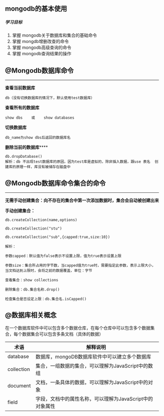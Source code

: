 ## mongodb的基本使用

##### 学习目标

1. 掌握 mongodb关于数据库和集合的基础命令
2. 掌握 mongdb增删改查的命令
3. 掌握 mongodb高级查询的命令
4. 掌握 mongodb查询结果的操作



## @**Mongodb数据库命令**

------

**查看当前数据库**

```
db（没有切换数据库的情况下，默认使用test数据库）
```

**查看所有的数据库**

```
show dbs    或    show databases
```

**切换数据库**

```
db_name为show dbs后返回的数据库名
```

**删除当前的数据库******

```
db.dropDatabase() 
解析：db 不出现test数据库的原因，因为test库是虚拟的，除非插入数据，跟use 表名  创建库的原理一样，库没有被储存在磁盘中
```



## @**Mongodb数据库命令集合的命令**

------

**无需手动创建集合：向不存在的集合中第一次添加数据时，集合会自动被创建出来**

**手动创建集合：**

```shell
db.createCollection(name,options)

db.createCollection("stu")

db.createCollection("sub",{capped:true,size:10})

解析：

参数capped：默认值为false表示不设置上限，值为true表示设置上限

参数size：集合所占用的字节数，当capped值为true时，需要指定此参数，表示上限大小，当文档达到上限时，会将之前的数据覆盖，单位：字节

查看集合：show collections

删除集合：db.集合名称.drop()

检查集合是否设定上限：db.集合名.isCapped()

```

### 

## @数据库相关概念

在一个数据库软件中可以包含多个数据仓库，在每个仓库中可以包含多个数据集合，每个数据集合可以包含多条文档（具体的数据）

| **术语**   | **解释说明**                                             |
| ---------- | -------------------------------------------------------- |
| database   | 数据库，mongoDB数据库软件中可以建立多个数据库            |
| collection | 集合，一组数据的集合，可以理解为JavaScript中的数组       |
| document   | 文档，一条具体的数据，可以理解为JavaScript中的对象       |
| field      | 字段，文档中的属性名称，可以理解为JavaScript中的对象属性 |


